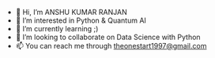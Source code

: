 - 👋 Hi, I’m ANSHU KUMAR RANJAN
- 👀 I’m interested in Python & Quantum AI
- 🌱 I’m currently learning ;)
- 💞️ I’m looking to collaborate on Data Science with Python
- 📫 You can reach me through theonestart1997@gmail.com

<!---
meritaqatmerafaisla/meritaqatmerafaisla is a ✨ special ✨ repository because its `README.md` (this file) appears on your GitHub profile.
You can click the Preview link to take a look at your changes.
--->
